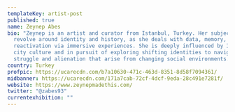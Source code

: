 ```yaml
---
templateKey: artist-post
published: true
name: Zeynep Abes
bio: "Zeynep is an artist and curator from Istanbul, Turkey. Her subjects
  revolve around identity and history, as she deals with data, memory, and its
  reactivation via immersive experiences. She is deeply influenced by Istanbul’s
  city culture and in pursuit of exploring shifting identities to navigate the
  struggle and alienation that arise from changing social environments. "
country: Turkey
profpic: https://ucarecdn.com/b7a10630-471c-463d-8351-8d58f7094361/
midbanner: https://ucarecdn.com/171a7cab-72cf-4dcf-9eda-28c491e7281f/
website: https://www.zeynepmadethis.com/
twitter: "@zabes93"
currentexhibition: ""
---
```

